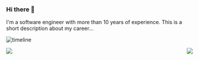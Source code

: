 ### Hi there 👋

I'm a software engineer with more than 10 years of experience. This is a short description about my career...

![timeline](https://user-images.githubusercontent.com/14978705/119958079-f884ec00-bfa2-11eb-8638-5c7a510787e3.png)

<img align="left" src="https://github-readme-stats.vercel.app/api?username=quetool&count_private=true&show_icons=true&theme=swift&bg_color=FFFFFF&hide_border=true" />
<img align="right" src="https://github-readme-stats.vercel.app/api/top-langs/?username=quetool&hide=html&langs_count=20&theme=swift&bg_color=FFFFFF&hide_border=true" />

